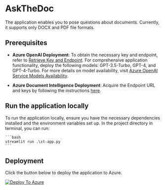 # AskTheDoc

The application enables you to pose questions about documents. Currently, it supports only DOCX and PDF file formats.

## Prerequisites
- **Azure OpenAI Deployment**: To obtain the necessary key and endpoint, refer to [Retrieve Key and Endpoint](https://learn.microsoft.com/en-us/azure/ai-services/openai/quickstart?tabs=command-line%2Cpython-new&pivots=programming-language-python#retrieve-key-and-endpoint). For comprehensive application functionality, deploy the following models: GPT-3.5-Turbo, GPT-4, and GPT-4-Turbo. For more details on model availability, visit [Azure OpenAI Service Models Availability](https://learn.microsoft.com/en-us/azure/ai-services/openai/concepts/models).

- **Azure Document Intelligence Deployment**: Acquire the Endpoint URL and keys by following the instructions [here](https://learn.microsoft.com/en-us/azure/ai-services/document-intelligence/create-document-intelligence-resource?view=doc-intel-4.0.0#get-endpoint-url-and-keys).

## Run the application locally
To run the application locally, ensure you have the necessary dependencies installed and the environment variables set up.
In the project directory in terminal, you can run:  
    
    ```bash
    streamlit run .\st-app.py
    ```

## Deployment
Click the button below to deploy the application to Azure.  

[![Deploy To Azure](https://aka.ms/deploytoazurebutton)](https://portal.azure.com/#create/Microsoft.Template/uri/https%3A%2F%2Fraw.githubusercontent.com%2Fpbubacz%2FAskTheDoc%2Fmain%2Fazuredeploy.json)